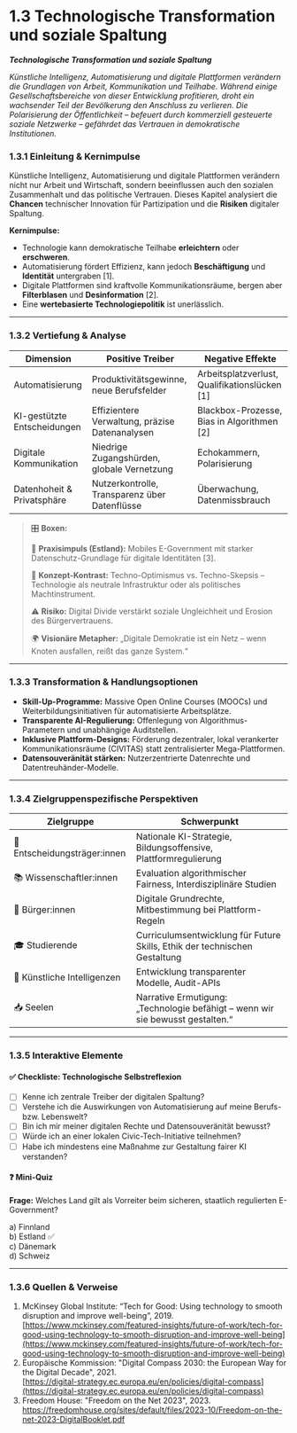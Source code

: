 # 1.3 Technologische Transformation und soziale Spaltung

_**Technologische Transformation und soziale Spaltung**_

_Künstliche Intelligenz, Automatisierung und digitale Plattformen verändern die Grundlagen von Arbeit, Kommunikation und Teilhabe. Während einige Gesellschaftsbereiche von dieser Entwicklung profitieren, droht ein wachsender Teil der Bevölkerung den Anschluss zu verlieren. Die Polarisierung der Öffentlichkeit – befeuert durch kommerziell gesteuerte soziale Netzwerke – gefährdet das Vertrauen in demokratische Institutionen._

### 1.3.1 Einleitung & Kernimpulse

Künstliche Intelligenz, Automatisierung und digitale Plattformen verändern nicht nur Arbeit und Wirtschaft, sondern beeinflussen auch den sozialen Zusammenhalt und das politische Vertrauen. Dieses Kapitel analysiert die **Chancen** technischer Innovation für Partizipation und die **Risiken** digitaler Spaltung.

**Kernimpulse:**

* Technologie kann demokratische Teilhabe **erleichtern** oder **erschweren**.
* Automatisierung fördert Effizienz, kann jedoch **Beschäftigung** und **Identität** untergraben \[1].
* Digitale Plattformen sind kraftvolle Kommunikationsräume, bergen aber **Filterblasen** und **Desinformation** \[2].
* Eine **wertebasierte Technologiepolitik** ist unerlässlich.

***

### 1.3.2 Vertiefung & Analyse

| Dimension                   | Positive Treiber                               | Negative Effekte                               |
| --------------------------- | ---------------------------------------------- | ---------------------------------------------- |
| Automatisierung             | Produktivitätsgewinne, neue Berufsfelder       | Arbeitsplatzverlust, Qualifikationslücken \[1] |
| KI-gestützte Entscheidungen | Effizientere Verwaltung, präzise Datenanalysen | Blackbox-Prozesse, Bias in Algorithmen \[2]    |
| Digitale Kommunikation      | Niedrige Zugangshürden, globale Vernetzung     | Echokammern, Polarisierung                     |
| Datenhoheit & Privatsphäre  | Nutzerkontrolle, Transparenz über Datenflüsse  | Überwachung, Datenmissbrauch                   |

> 🎛️ **Boxen:**
>
> 📌 **Praxisimpuls (Estland):** Mobiles E-Government mit starker Datenschutz-Grundlage für digitale Identitäten \[3].
>
> 🧠 **Konzept-Kontrast:** Techno-Optimismus vs. Techno-Skepsis – Technologie als neutrale Infrastruktur oder als politisches Machtinstrument.
>
> ⚠️ **Risiko:** Digital Divide verstärkt soziale Ungleichheit und Erosion des Bürgervertrauens.
>
> 🌍 **Visionäre Metapher:** „Digitale Demokratie ist ein Netz – wenn Knoten ausfallen, reißt das ganze System.“

***

### 1.3.3 Transformation & Handlungsoptionen

* **Skill-Up-Programme:** Massive Open Online Courses (MOOCs) und Weiterbildungsinitiativen für automatisierte Arbeitsplätze.
* **Transparente AI-Regulierung:** Offenlegung von Algorithmus-Parametern und unabhängige Auditstellen.
* **Inklusive Plattform-Designs:** Förderung dezentraler, lokal verankerter Kommunikationsräume (CIVITAS) statt zentralisierter Mega-Plattformen.
* **Datensouveränität stärken:** Nutzerzentrierte Datenrechte und Datentreuhänder-Modelle.

***

### 1.3.4 Zielgruppenspezifische Perspektiven

| Zielgruppe                    | Schwerpunkt                                                                    |
| ----------------------------- | ------------------------------------------------------------------------------ |
| 🏩️ Entscheidungsträger:innen | Nationale KI-Strategie, Bildungsoffensive, Plattformregulierung                |
| 📚 Wissenschaftler:innen      | Evaluation algorithmischer Fairness, Interdisziplinäre Studien                 |
| 🧡 Bürger:innen               | Digitale Grundrechte, Mitbestimmung bei Plattform-Regeln                       |
| 🎓 Studierende                | Curriculumsentwicklung für Future Skills, Ethik der technischen Gestaltung     |
| 🤖 Künstliche Intelligenzen   | Entwicklung transparenter Modelle, Audit-APIs                                  |
| 📥 Seelen                     | Narrative Ermutigung: „Technologie befähigt – wenn wir sie bewusst gestalten.“ |

***

### 1.3.5 Interaktive Elemente

#### ✅ Checkliste: Technologische Selbstreflexion

* [ ] Kenne ich zentrale Treiber der digitalen Spaltung?
* [ ] Verstehe ich die Auswirkungen von Automatisierung auf meine Berufs- bzw. Lebenswelt?
* [ ] Bin ich mir meiner digitalen Rechte und Datensouveränität bewusst?
* [ ] Würde ich an einer lokalen Civic-Tech-Initiative teilnehmen?
* [ ] Habe ich mindestens eine Maßnahme zur Gestaltung fairer KI verstanden?

#### ❓ Mini-Quiz

**Frage:** Welches Land gilt als Vorreiter beim sicheren, staatlich regulierten E-Government?

a) Finnland\
b) Estland ✅\
c) Dänemark\
d) Schweiz

***

### 1.3.6 Quellen & Verweise

1. McKinsey Global Institute: “Tech for Good: Using technology to smooth disruption and improve well-being”, 2019.\
   [https://www.mckinsey.com/featured-insights/future-of-work/tech-for-good-using-technology-to-smooth-disruption-and-improve-well-being](https://www.mckinsey.com/featured-insights/future-of-work/tech-for-good-using-technology-to-smooth-disruption-and-improve-well-being)
2. Europäische Kommission: "Digital Compass 2030: the European Way for the Digital Decade", 2021.\
   [https://digital-strategy.ec.europa.eu/en/policies/digital-compass](https://digital-strategy.ec.europa.eu/en/policies/digital-compass)
3. Freedom House: "Freedom on the Net 2023", 2023. [https://freedomhouse.org/sites/default/files/2023-10/Freedom-on-the-net-2023-DigitalBooklet.pdf ](https://freedomhouse.org/sites/default/files/2023-10/Freedom-on-the-net-2023-DigitalBooklet.pdf)
